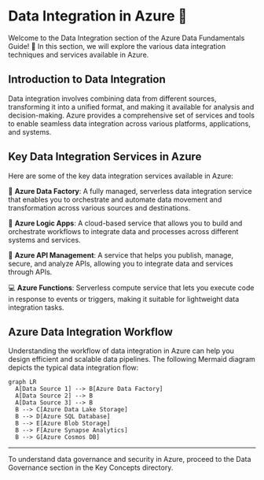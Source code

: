 # Data Integration in Azure 🔗

Welcome to the Data Integration section of the Azure Data Fundamentals Guide! 🌟 In this section, we will explore the various data integration techniques and services available in Azure.

## Introduction to Data Integration

Data integration involves combining data from different sources, transforming it into a unified format, and making it available for analysis and decision-making. Azure provides a comprehensive set of services and tools to enable seamless data integration across various platforms, applications, and systems.

## Key Data Integration Services in Azure

Here are some of the key data integration services available in Azure:

🔄 **Azure Data Factory**: A fully managed, serverless data integration service that enables you to orchestrate and automate data movement and transformation across various sources and destinations.

🔗 **Azure Logic Apps**: A cloud-based service that allows you to build and orchestrate workflows to integrate data and processes across different systems and services.

🧩 **Azure API Management**: A service that helps you publish, manage, secure, and analyze APIs, allowing you to integrate data and services through APIs.

💻 **Azure Functions**: Serverless compute service that lets you execute code in response to events or triggers, making it suitable for lightweight data integration tasks.

## Azure Data Integration Workflow

Understanding the workflow of data integration in Azure can help you design efficient and scalable data pipelines. The following Mermaid diagram depicts the typical data integration flow:

```mermaid
graph LR
  A[Data Source 1] --> B[Azure Data Factory]
  A[Data Source 2] --> B
  A[Data Source 3] --> B
  B --> C[Azure Data Lake Storage]
  B --> D[Azure SQL Database]
  B --> E[Azure Blob Storage]
  B --> F[Azure Synapse Analytics]
  B --> G[Azure Cosmos DB]
```
---

To understand data governance and security in Azure, proceed to the Data Governance section in the Key Concepts directory.
